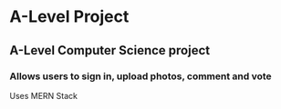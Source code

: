 # A-Level Project
## A-Level Computer Science project
### Allows users to sign in, upload photos, comment and vote
Uses MERN Stack
